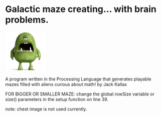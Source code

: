 # Galactic maze creating... with brain problems.
![alt text](/spaceMonster.png)

A program written in the Processing Language that generates playable mazes filled with aliens curious about math!
by Jack Kallas


FOR BIGGER OR SMALLER MAZE:
 change the global rowSize variable or size() parameters in the setup function on line 39.

note: chest image is not used currently.

